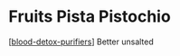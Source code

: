 # Fruits Pista Pistochio

[[blood-detox-purifiers]]
Better unsalted

[//begin]: # "Autogenerated link references for markdown compatibility"
[blood-detox-purifiers]: blood-detox-purifiers "Blood Detox Purifiers"
[//end]: # "Autogenerated link references"